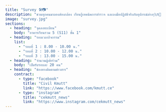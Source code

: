```yaml
---
title: "Survey 🛠️📷"
description: "ชวนทุกคนมาลองส่องกล้อง เรียนรู้เทคนิคการสำรวจ และลงมือปฏิบัติจริงกับอุปกรณ์ต่างๆ\n📌 ไฮไลท์กิจกรรม:\nทดลองใช้กล้องสำรวจและอุปกรณ์วัดต่าง ๆ เรียนรู้เทคนิคการเก็บข้อมูลภาคสนาม\nเข้าใจขั้นตอนการทำงานจริงของงานสำรวจภาคสนาม"
image: "survey.jpg"
sections:
  - heading: "จุดลงทะเบียน"
    body: "อาคารเรียนรวม 5 (S11) ชั้น 1"
  - heading: "รอบเวลากิจกรรม"
    list:
      - "รอบที่ 1 : 8.00 - 10.00 น."
      - "รอบที่ 2 : 10.00 - 12.00 น."
      - "รอบที่ 3 : 13.00 - 15.00 น."
  - heading: "จำนวนผู้เข้าร่วม"
    body: "เปิดรับรอบละ 20 คน"
  - heading: "ช่องทางติดตามข่าวสาร"
    contract:
      - type: "facebook"
        title: "Civil Kmutt"
        link: "https://www.facebook.com/kmutt.ce"
      - type: "instagram"
        title: "cekmutt_news"
        link: "https://www.instagram.com/cekmutt_news"
---
```

